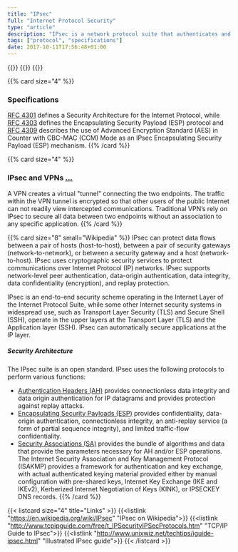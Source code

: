 ```yaml
---
title: "IPsec"
full: "Internet Protocol Security"
type: "article"
description: "IPsec is a network protocol suite that authenticates and encrypts the packets of data sent over a network. IPsec includes protocols for establishing mutual authentication between agents at the beginning of the session and negotiation of cryptographic keys to use during the session."
tags: ["protocol", "specifications"]
date: 2017-10-11T17:56:48+01:00
---
```


{{<card size="4" small="Wikipedia" style="info">}}
{{<description>}}
{{</card>}}

{{% card size="4" %}}
### Specifications
[RFC 4301](https://tools.ietf.org/html/rfc4301) defines a Security Architecture for the Internet Protocol, while [RFC 4303](https://tools.ietf.org/html/rfc4303) defines the Encapsulating Security Payload (ESP) protocol and [RFC 4309](https://tools.ietf.org/html/rfc4309) describes the use of Advanced Encryption Standard (AES) in Counter with CBC-MAC (CCM) Mode as an IPsec Encapsulating Security Payload (ESP) mechanism.
{{% /card %}}

{{% card size="4" %}}
### IPsec and VPNs [...](https://www.lifewire.com/vpns-ipsec-vs-ssl-2486720)
A VPN creates a virtual "tunnel" connecting the two endpoints. The traffic within the VPN tunnel is encrypted so that other users of the public Internet can not readily view intercepted communications. Traditional VPN’s rely on IPsec to secure all data between two endpoints without an association to any specific application. 
{{% /card %}}

{{% card size="8" small="Wikipedia" %}}
 IPsec can protect data flows between a pair of hosts (host-to-host), between a pair of security gateways (network-to-network), or between a security gateway and a host (network-to-host). IPsec uses cryptographic security services to protect communications over Internet Protocol (IP) networks. IPsec supports network-level peer authentication, data-origin authentication, data integrity, data confidentiality (encryption), and replay protection.

IPsec is an end-to-end security scheme operating in the Internet Layer of the Internet Protocol Suite, while some other Internet security systems in widespread use, such as Transport Layer Security (TLS) and Secure Shell (SSH), operate in the upper layers at the Transport Layer (TLS) and the Application layer (SSH). IPsec can automatically secure applications at the IP layer.

##### Security Architecture 
The IPsec suite is an open standard. IPsec uses the following protocols to perform various functions:

- [Authentication Headers (AH)](http://www.tcpipguide.com/free/t_IPSecAuthenticationHeaderAH.htm) provides connectionless data integrity and data origin authentication for IP datagrams and provides protection against replay attacks.
- [Encapsulating Security Payloads (ESP)](https://tools.ietf.org/html/rfc4303) provides confidentiality, data-origin authentication, connectionless integrity, an anti-replay service (a form of partial sequence integrity), and limited traffic-flow confidentiality.
- [Security Associations (SA)](http://www.ciscopress.com/articles/article.asp?p=25443) provides the bundle of algorithms and data that provide the parameters necessary for AH and/or ESP operations. The Internet Security Association and Key Management Protocol (ISAKMP) provides a framework for authentication and key exchange, with actual authenticated keying material provided either by manual configuration with pre-shared keys, Internet Key Exchange (IKE and IKEv2), Kerberized Internet Negotiation of Keys (KINK), or IPSECKEY DNS records.
{{% /card %}}

{{< listcard size="4" title="Links" >}}
    {{<listlink "https://en.wikipedia.org/wiki/IPsec" "IPsec on Wikipedia">}}
    {{<listlink "http://www.tcpipguide.com/free/t_IPSecurityIPSecProtocols.htm" "TCP/IP Guide to IPsec">}}
    {{<listlink "http://www.unixwiz.net/techtips/iguide-ipsec.html" "Illustrated IPsec guide">}}
{{< /listcard >}}